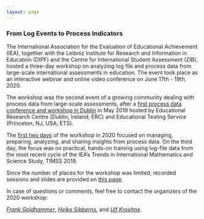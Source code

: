 ```yaml
---
layout: page
---
```


### From Log Events to Process Indicators

The International Association for the Evaluation of Educational Achievement (IEA), together with the Leibniz Institute for Research and Information in Education (DIPF) and the Centre for International Student Assessment (ZIB), hosted a three-day workshop on analyzing log file and process data from large-scale international assessments in education. The event took place as an interactive webinar and online video conference on June 17th - 19th, 2020.

The workshop was the second event of a growing community dealing with process data from large-scale assessments, after a [first process data conference and workshop in Dublin](http://www.erc.ie/2019/03/15/process-data-conference-and-workshop-dublin-may-2019/) in May 2019 hosted by Educational Research Centre (Dublin, Ireland; ERC) and Educational Testing Service (Princeton, NJ, USA; ETS). 

The [first two days](frankfurt2020/) of the workshop in 2020 focused on managing, preparing, analyzing, and sharing insights from process data. On the third day, the focus was on practical, hands-on training using log-file data from the most recent cycle of the IEA’s Trends in International Mathematics and Science Study, TIMSS 2019.

Since the number of places for the workshop was limited, recorded sessions and slides are provided on [this page](frankfurt2020/). 

In case of questions or comments, feel free to contact the organizers of the 2020 workshop: 

*[Frank Goldhammer](frankfurt2020/speakers/#frank-goldhammer)*, *[Heiko Sibberns](frankfurt2020/speakers/#heiko-sibberns)*, and *[Ulf Kroehne](frankfurt2020/speakers/#ulf-kroehne)*.


 